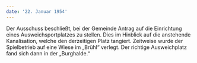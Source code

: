 ```yaml
---
date: '22. Januar 1954'
---
```


Der Ausschuss beschließt, bei der Gemeinde Antrag auf die Einrichtung eines Ausweichsportplatzes zu stellen. Dies im Hinblick auf die anstehende Kanalisation, welche den derzeitigen Platz tangiert. Zeitweise wurde der Spielbetrieb auf eine Wiese im „Brühl“ verlegt. Der richtige Ausweichplatz fand sich dann in der „Burghalde.“
